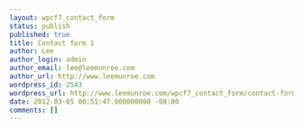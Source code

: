 ```yaml
---
layout: wpcf7_contact_form
status: publish
published: true
title: Contact form 1
author: Lee
author_login: admin
author_email: lee@leemunroe.com
author_url: http://www.leemunroe.com
wordpress_id: 2543
wordpress_url: http://www.leemunroe.com/wpcf7_contact_form/contact-form-1/
date: 2012-03-05 00:51:47.000000000 -08:00
comments: []
---
```


